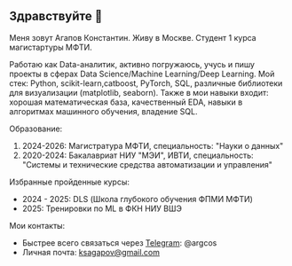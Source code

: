 ## Здравствуйте 👋

<!--
**AgapovKS/AgapovKS** is a ✨ _special_ ✨ repository because its `README.md` (this file) appears on your GitHub profile.

Here are some ideas to get you started:

- 🔭 I’m currently working on ...
- 🌱 I’m currently learning ...
- 👯 I’m looking to collaborate on ...
- 🤔 I’m looking for help with ...
- 💬 Ask me about ...
- 📫 How to reach me: ...
- 😄 Pronouns: ...
- ⚡ Fun fact: ...
-->
Меня зовут Агапов Константин. 
Живу в Москве. Студент 1 курса магистартуры МФТИ. 

Работаю как Data-аналитик, активно погружаюсь, учусь и пишу проекты в сферах Data Science/Machine Learning/Deep Learning. 
Мой стек: Python, scikit-learn,catboost, PyTorch, SQL, различные библиотеки для визуализации (matplotlib, seaborn). 
Также в мои навыки входит: хорошая математическая база, качественный EDA, навыки в алгоритмах машинного обучения, владение SQL.

Образование:
1. 2024-2026: Магистратура МФТИ, специальность: "Науки о данных"
2. 2020-2024: Бакалавриат НИУ "МЭИ", ИВТИ, специальность: "Системы и технические средства автоматизации и управления"

Избранные пройденные курсы:
- 2024 - 2025: DLS (Школа глубокого обучения ФПМИ МФТИ)
- 2025: Тренировки по ML в ФКН НИУ ВШЭ

Мои контакты:
- Быстрее всего связаться через [Telegram](https://t.me/argcos): @argcos
- Личная почта: ksagapov@gmail.com
